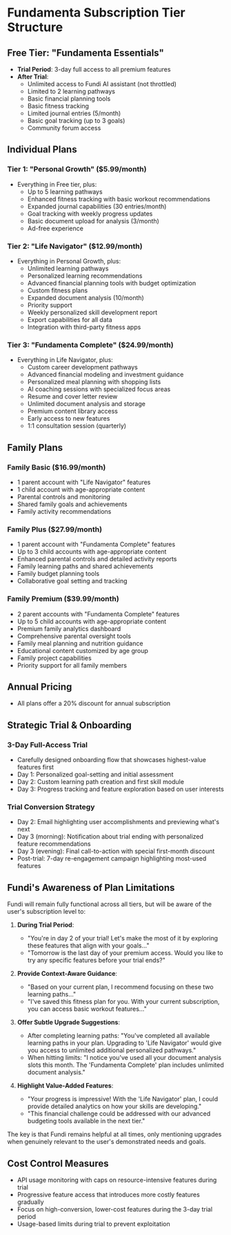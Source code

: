 # Fundamenta Subscription Tier Structure

## Free Tier: "Fundamenta Essentials"
- **Trial Period**: 3-day full access to all premium features
- **After Trial**:
  - Unlimited access to Fundi AI assistant (not throttled)
  - Limited to 2 learning pathways
  - Basic financial planning tools
  - Basic fitness tracking
  - Limited journal entries (5/month)
  - Basic goal tracking (up to 3 goals)
  - Community forum access

## Individual Plans

### Tier 1: "Personal Growth" ($5.99/month)
- Everything in Free tier, plus:
  - Up to 5 learning pathways
  - Enhanced fitness tracking with basic workout recommendations
  - Expanded journal capabilities (30 entries/month)
  - Goal tracking with weekly progress updates
  - Basic document upload for analysis (3/month)
  - Ad-free experience

### Tier 2: "Life Navigator" ($12.99/month)
- Everything in Personal Growth, plus:
  - Unlimited learning pathways
  - Personalized learning recommendations
  - Advanced financial planning tools with budget optimization
  - Custom fitness plans
  - Expanded document analysis (10/month)
  - Priority support
  - Weekly personalized skill development report
  - Export capabilities for all data
  - Integration with third-party fitness apps

### Tier 3: "Fundamenta Complete" ($24.99/month)
- Everything in Life Navigator, plus:
  - Custom career development pathways
  - Advanced financial modeling and investment guidance
  - Personalized meal planning with shopping lists
  - AI coaching sessions with specialized focus areas
  - Resume and cover letter review
  - Unlimited document analysis and storage
  - Premium content library access
  - Early access to new features
  - 1:1 consultation session (quarterly)

## Family Plans

### Family Basic ($16.99/month)
- 1 parent account with "Life Navigator" features
- 1 child account with age-appropriate content
- Parental controls and monitoring
- Shared family goals and achievements
- Family activity recommendations

### Family Plus ($27.99/month)
- 1 parent account with "Fundamenta Complete" features
- Up to 3 child accounts with age-appropriate content
- Enhanced parental controls and detailed activity reports
- Family learning paths and shared achievements
- Family budget planning tools
- Collaborative goal setting and tracking

### Family Premium ($39.99/month)
- 2 parent accounts with "Fundamenta Complete" features
- Up to 5 child accounts with age-appropriate content
- Premium family analytics dashboard
- Comprehensive parental oversight tools
- Family meal planning and nutrition guidance
- Educational content customized by age group
- Family project capabilities
- Priority support for all family members

## Annual Pricing
- All plans offer a 20% discount for annual subscription

## Strategic Trial & Onboarding

### 3-Day Full-Access Trial
- Carefully designed onboarding flow that showcases highest-value features first
- Day 1: Personalized goal-setting and initial assessment
- Day 2: Custom learning path creation and first skill module
- Day 3: Progress tracking and feature exploration based on user interests

### Trial Conversion Strategy
- Day 2: Email highlighting user accomplishments and previewing what's next
- Day 3 (morning): Notification about trial ending with personalized feature recommendations
- Day 3 (evening): Final call-to-action with special first-month discount
- Post-trial: 7-day re-engagement campaign highlighting most-used features

## Fundi's Awareness of Plan Limitations

Fundi will remain fully functional across all tiers, but will be aware of the user's subscription level to:

1. **During Trial Period**:
   - "You're in day 2 of your trial! Let's make the most of it by exploring these features that align with your goals..."
   - "Tomorrow is the last day of your premium access. Would you like to try any specific features before your trial ends?"

2. **Provide Context-Aware Guidance**: 
   - "Based on your current plan, I recommend focusing on these two learning paths..."
   - "I've saved this fitness plan for you. With your current subscription, you can access basic workout features..."

3. **Offer Subtle Upgrade Suggestions**:
   - After completing learning paths: "You've completed all available learning paths in your plan. Upgrading to 'Life Navigator' would give you access to unlimited additional personalized pathways."
   - When hitting limits: "I notice you've used all your document analysis slots this month. The 'Fundamenta Complete' plan includes unlimited document analysis."

4. **Highlight Value-Added Features**:
   - "Your progress is impressive! With the 'Life Navigator' plan, I could provide detailed analytics on how your skills are developing."
   - "This financial challenge could be addressed with our advanced budgeting tools available in the next tier."

The key is that Fundi remains helpful at all times, only mentioning upgrades when genuinely relevant to the user's demonstrated needs and goals.

## Cost Control Measures
- API usage monitoring with caps on resource-intensive features during trial
- Progressive feature access that introduces more costly features gradually
- Focus on high-conversion, lower-cost features during the 3-day trial period
- Usage-based limits during trial to prevent exploitation